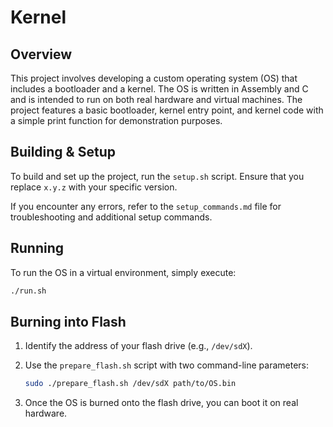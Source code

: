 
# Kernel

## Overview

This project involves developing a custom operating system (OS) that includes a bootloader and a kernel. The OS is written in Assembly and C and is intended to run on both real hardware and virtual machines. The project features a basic bootloader, kernel entry point, and kernel code with a simple print function for demonstration purposes.

## Building & Setup

To build and set up the project, run the `setup.sh` script. Ensure that you replace `x.y.z` with your specific version.

If you encounter any errors, refer to the `setup_commands.md` file for troubleshooting and additional setup commands.

## Running

To run the OS in a virtual environment, simply execute:

```bash
./run.sh
```

## Burning into Flash

1. Identify the address of your flash drive (e.g., `/dev/sdX`).
2. Use the `prepare_flash.sh` script with two command-line parameters:

    ```bash
    sudo ./prepare_flash.sh /dev/sdX path/to/OS.bin
    ```

3. Once the OS is burned onto the flash drive, you can boot it on real hardware.